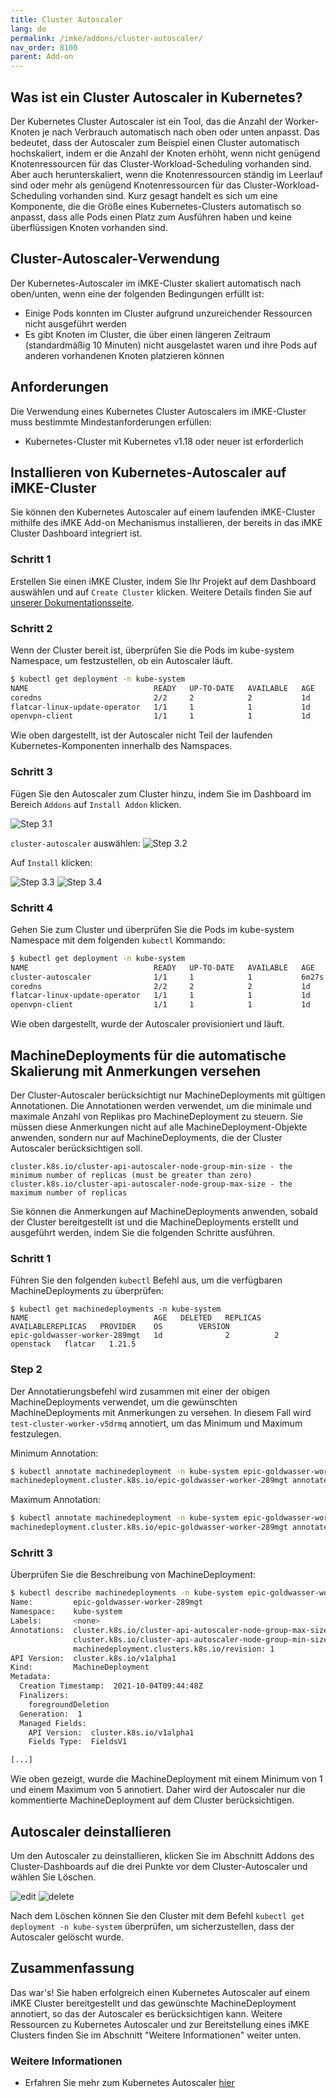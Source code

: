 ```yaml
---
title: Cluster Autoscaler
lang: de
permalink: /imke/addons/cluster-autoscaler/
nav_order: 8100
parent: Add-on
---
```

<!-- LTeX:  language=de-DE -->

## Was ist ein Cluster Autoscaler in Kubernetes?

Der Kubernetes Cluster Autoscaler ist ein Tool, das die Anzahl der Worker-Knoten je nach Verbrauch automatisch nach oben oder unten anpasst. Das bedeutet, dass der Autoscaler zum Beispiel einen Cluster automatisch hochskaliert, indem er die Anzahl der Knoten erhöht, wenn nicht genügend Knotenressourcen für das Cluster-Workload-Scheduling vorhanden sind. Aber auch herunterskaliert, wenn die Knotenressourcen ständig im Leerlauf sind oder mehr als genügend Knotenressourcen für das Cluster-Workload-Scheduling vorhanden sind. Kurz gesagt handelt es sich um eine Komponente, die die Größe eines Kubernetes-Clusters automatisch so anpasst, dass alle Pods einen Platz zum Ausführen haben und keine überflüssigen Knoten vorhanden sind.

## Cluster-Autoscaler-Verwendung

Der Kubernetes-Autoscaler im iMKE-Cluster skaliert automatisch nach oben/unten, wenn eine der folgenden Bedingungen erfüllt ist:

* Einige Pods konnten im Cluster aufgrund unzureichender Ressourcen nicht ausgeführt werden
* Es gibt Knoten im Cluster, die über einen längeren Zeitraum (standardmäßig 10 Minuten) nicht ausgelastet waren und ihre Pods auf anderen vorhandenen Knoten platzieren können

## Anforderungen

Die Verwendung eines Kubernetes Cluster Autoscalers im iMKE-Cluster muss bestimmte Mindestanforderungen erfüllen:

* Kubernetes-Cluster mit Kubernetes v1.18 oder neuer ist erforderlich

## Installieren von Kubernetes-Autoscaler auf iMKE-Cluster

Sie können den Kubernetes Autoscaler auf einem laufenden iMKE-Cluster mithilfe des iMKE Add-on Mechanismus installieren, der bereits in das iMKE Cluster Dashboard integriert ist.


### Schritt 1

Erstellen Sie einen iMKE Cluster, indem Sie Ihr Projekt auf dem Dashboard auswählen und auf `Create Cluster` klicken. Weitere Details finden Sie auf [unserer Dokumentationsseite](/imke/clusterlifecycle/creatingacluster/).

### Schritt 2

Wenn der Cluster bereit ist, überprüfen Sie die Pods im kube-system Namespace, um festzustellen, ob ein Autoscaler läuft.

```bash
$ kubectl get deployment -n kube-system
NAME                            READY   UP-TO-DATE   AVAILABLE   AGE
coredns                         2/2     2            2           1d
flatcar-linux-update-operator   1/1     1            1           1d
openvpn-client                  1/1     1            1           1d
```

Wie oben dargestellt, ist der Autoscaler nicht Teil der laufenden Kubernetes-Komponenten innerhalb des Namspaces.

### Schritt 3

Fügen Sie den Autoscaler zum Cluster hinzu, indem Sie im Dashboard im Bereich `Addons` auf `Install Addon` klicken.

![Step 3.1](overview.png)

`cluster-autoscaler` auswählen:
![Step 3.2](select.png)

Auf `Install` klicken:

![Step 3.3](install.png)
![Step 3.4](installed.png)

### Schritt 4

Gehen Sie zum Cluster und überprüfen Sie die Pods im kube-system Namespace mit dem folgenden `kubectl` Kommando:

```bash
$ kubectl get deployment -n kube-system
NAME                            READY   UP-TO-DATE   AVAILABLE   AGE
cluster-autoscaler              1/1     1            1           6m27s
coredns                         2/2     2            2           1d
flatcar-linux-update-operator   1/1     1            1           1d
openvpn-client                  1/1     1            1           1d
```
Wie oben dargestellt, wurde der Autoscaler provisioniert und läuft.

## MachineDeployments für die automatische Skalierung mit Anmerkungen versehen

Der Cluster-Autoscaler berücksichtigt nur MachineDeployments mit gültigen Annotationen. Die Annotationen werden verwendet, um die minimale und maximale Anzahl von Replikas pro MachineDeployment zu steuern. Sie müssen diese Anmerkungen nicht auf alle MachineDeployment-Objekte anwenden, sondern nur auf MachineDeployments, die der Cluster Autoscaler berücksichtigen soll.

```
cluster.k8s.io/cluster-api-autoscaler-node-group-min-size - the minimum number of replicas (must be greater than zero)
cluster.k8s.io/cluster-api-autoscaler-node-group-max-size - the maximum number of replicas
```

Sie können die Anmerkungen auf MachineDeployments anwenden, sobald der Cluster bereitgestellt ist und die MachineDeployments erstellt und ausgeführt werden, indem Sie die folgenden Schritte ausführen.

### Schritt 1

Führen Sie den folgenden `kubectl` Befehl aus, um die verfügbaren MachineDeployments zu überprüfen:

```
$ kubectl get machinedeployments -n kube-system
NAME                            AGE   DELETED   REPLICAS   AVAILABLEREPLICAS   PROVIDER    OS        VERSION
epic-goldwasser-worker-289mgt   1d              2          2                   openstack   flatcar   1.21.5
```

### Step 2

Der Annotatierungsbefehl wird zusammen mit einer der obigen MachineDeployments verwendet, um die gewünschten MachineDeployments mit Anmerkungen zu versehen. In diesem Fall wird `test-cluster-worker-v5drmq` annotiert, um das Minimum und Maximum festzulegen.

Minimum Annotation:

```bash
$ kubectl annotate machinedeployment -n kube-system epic-goldwasser-worker-289mgt cluster.k8s.io/cluster-api-autoscaler-node-group-min-size="1"
machinedeployment.cluster.k8s.io/epic-goldwasser-worker-289mgt annotated
```

Maximum Annotation:

```bash
$ kubectl annotate machinedeployment -n kube-system epic-goldwasser-worker-289mgt cluster.k8s.io/cluster-api-autoscaler-node-group-max-size="5"
machinedeployment.cluster.k8s.io/epic-goldwasser-worker-289mgt annotated
```

### Schritt 3

Überprüfen Sie die Beschreibung von MachineDeployment:

```bash
$ kubectl describe machinedeployments -n kube-system epic-goldwasser-worker-289mgt
Name:         epic-goldwasser-worker-289mgt
Namespace:    kube-system
Labels:       <none>
Annotations:  cluster.k8s.io/cluster-api-autoscaler-node-group-max-size: 5
              cluster.k8s.io/cluster-api-autoscaler-node-group-min-size: 1
              machinedeployment.clusters.k8s.io/revision: 1
API Version:  cluster.k8s.io/v1alpha1
Kind:         MachineDeployment
Metadata:
  Creation Timestamp:  2021-10-04T09:44:48Z
  Finalizers:
    foregroundDeletion
  Generation:  1
  Managed Fields:
    API Version:  cluster.k8s.io/v1alpha1
    Fields Type:  FieldsV1

[...]
```

Wie oben gezeigt, wurde die MachineDeployment mit einem Minimum von 1 und einem Maximum von 5 annotiert. Daher wird der Autoscaler nur die kommentierte MachineDeployment auf dem Cluster berücksichtigen.

## Autoscaler deinstallieren

Um den Autoscaler zu deinstallieren, klicken Sie im Abschnitt Addons des Cluster-Dashboards auf die drei Punkte vor dem Cluster-Autoscaler und wählen Sie Löschen.

![edit](edit.png)
![delete](delete.png)

Nach dem Löschen können Sie den Cluster mit dem Befehl `kubectl get deployment -n kube-system` überprüfen, um sicherzustellen, dass der Autoscaler gelöscht wurde.

## Zusammenfassung

Das war's! Sie haben erfolgreich einen Kubernetes Autoscaler auf einem iMKE Cluster bereitgestellt und das gewünschte MachineDeployment annotiert, so das der Autoscaler es berücksichtigen kann. Weitere Ressourcen zu Kubernetes Autoscaler und zur Bereitstellung eines iMKE Clusters finden Sie im Abschnitt "Weitere Informationen" weiter unten.

### Weitere Informationen

* Erfahren Sie mehr zum Kubernetes Autoscaler [hier](https://github.com/kubernetes/autoscaler/blob/master/cluster-autoscaler/FAQ.md#what-is-cluster-autoscaler)
